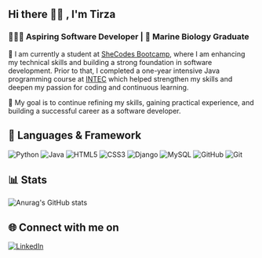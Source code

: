 ## Hi there 👋🏽 , I'm Tirza
### 👩🏻‍💻 Aspiring Software Developer | 🐳 Marine Biology Graduate </h3>

🌱 I am currently a student at [SheCodes Bootcamp](https://www.shecodes.io/), where I am enhancing my technical skills and building a strong foundation in software development. 
Prior to that, I completed a one-year intensive Java programming course at [INTEC](https://www.intecbrussel.be/opleidingen) which helped strengthen my skills and deepen my passion for coding and continuous learning.

🚀 My goal is to continue refining my skills, gaining practical experience, and building a successful career as a software developer.

## 🧰 Languages & Framework 
![Python](https://img.shields.io/badge/python-3670A0?style=for-the-badge&logo=python&logoColor=ffdd54) ![Java](https://img.shields.io/badge/java-%23ED8B00.svg?style=for-the-badge&logo=openjdk&logoColor=white) ![HTML5](https://img.shields.io/badge/html5-%23E34F26.svg?style=for-the-badge&logo=html5&logoColor=white) ![CSS3](https://img.shields.io/badge/css3-%231572B6.svg?style=for-the-badge&logo=css3&logoColor=white) ![Django](https://img.shields.io/badge/django-%23092E20.svg?style=for-the-badge&logo=django&logoColor=white) ![MySQL](https://img.shields.io/badge/mysql-4479A1.svg?style=for-the-badge&logo=mysql&logoColor=white) ![GitHub](https://img.shields.io/badge/github-%23121011.svg?style=for-the-badge&logo=github&logoColor=white) ![Git](https://img.shields.io/badge/git-%23F05033.svg?style=for-the-badge&logo=git&logoColor=white)

## 📊 Stats 
![Anurag's GitHub stats](https://github-readme-stats.vercel.app/api?username=tirza-s&show_icons=true&theme=codeSTACKr) </br>

## 🌐 Connect with me on 
[![LinkedIn](https://img.shields.io/badge/LinkedIn-%230077B5.svg?logo=linkedin&logoColor=white)](https://www.linkedin.com/in/tirza-s-9442171bb/) 
<!-- Proudly created with GPRM ( https://gprm.itsvg.in ) -->

